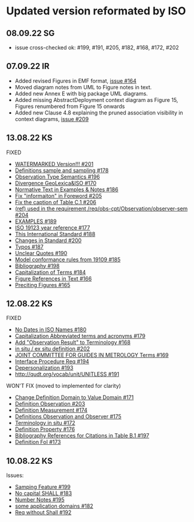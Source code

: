# Updated version reformated by ISO

## 08.09.22 SG
- issue cross-checked ok: #199, #191, #205, #182, #168, #172, #202

## 07.09.22 IR
- Added revised Figures in EMF format, [issue #164](https://github.com/opengeospatial/om-swg/issues/164) 
- Moved diagram notes from UML to Figure notes in text.
- Added new Annex E with big package UML diagrams.
- Added missing AbstractDeployment context diagram as Figure 15, Figures renumbered from Figure 15 onwards
- Added new Clause 4.8 explaining the pruned association visibility in context diagrams, [issue #209](https://github.com/opengeospatial/om-swg/issues/209)

## 13.08.22 KS
FIXED
- [WATERMARKED Version!!! #201](https://github.com/opengeospatial/om-swg/issues/201)
- [Definitions sample and sampling #178](https://github.com/opengeospatial/om-swg/issues/178)
- [Observation Type Semantics #196](https://github.com/opengeospatial/om-swg/issues/196)
- [Divergence GeoLexica&ISO #170](https://github.com/opengeospatial/om-swg/issues/170) 
- [Normative Text in Examples & Notes #186](https://github.com/opengeospatial/om-swg/issues/186) 
- [Fix "informaiton" in Foreword #205](https://github.com/opengeospatial/om-swg/issues/205) 
- [Fix the caption of Table C.1 #206](https://github.com/opengeospatial/om-swg/issues/206) 
- [(ref) used in the requirement /req/obs-cpt/Observation/observer-sem #204](https://github.com/opengeospatial/om-swg/issues/204) 
- [EXAMPLES #189](https://github.com/opengeospatial/om-swg/issues/189) 
- [ISO 19123 year reference #177](https://github.com/opengeospatial/om-swg/issues/177)
- [This International Standard #188](https://github.com/opengeospatial/om-swg/issues/188) 
- [Changes in Standard #200](https://github.com/opengeospatial/om-swg/issues/200) 
- [Typos #187](https://github.com/opengeospatial/om-swg/issues/187)
- [Unclear Quotes #190](https://github.com/opengeospatial/om-swg/issues/190)
- [Model conformance rules from 19109 #185](https://github.com/opengeospatial/om-swg/issues/185)
- [Bibliography #198](https://github.com/opengeospatial/om-swg/issues/198) 
- [Capitalization of Terms #184](https://github.com/opengeospatial/om-swg/issues/184) 
- [Figure References in Text #166](https://github.com/opengeospatial/om-swg/issues/166) 
- [Preciting Figures #165](https://github.com/opengeospatial/om-swg/issues/165) 

## 12.08.22 KS
FIXED
- [No Dates in ISO Names #180](https://github.com/opengeospatial/om-swg/issues/180)
- [Capitalization Abbreviated terms and acronyms #179](https://github.com/opengeospatial/om-swg/issues/179)
- [Add "Observation Result" to Terminology #168](https://github.com/opengeospatial/om-swg/issues/168)
- [in situ / ex situ definition #202](https://github.com/opengeospatial/om-swg/issues/202)
- [JOINT COMMITTEE FOR GUIDES IN METROLOGY Terms #169](https://github.com/opengeospatial/om-swg/issues/169)
- [Interface Procedure Req #194](https://github.com/opengeospatial/om-swg/issues/194)
- [Depersonalization #193](https://github.com/opengeospatial/om-swg/issues/193)
- [http://qudt.org/vocab/unit/UNITLESS #191](https://github.com/opengeospatial/om-swg/issues/191)

WON'T FIX (moved to implemented for clarity)
- [Change Definition Domain to Value Domain #171](https://github.com/opengeospatial/om-swg/issues/171) 
- [Definition Observation #203](https://github.com/opengeospatial/om-swg/issues/203)
- [Definition Measurement #174](https://github.com/opengeospatial/om-swg/issues/174)
- [Definitions Observation and Observer #175](https://github.com/opengeospatial/om-swg/issues/175) 
- [Terminology in situ #172](https://github.com/opengeospatial/om-swg/issues/172) 
- [Definition Property #176](https://github.com/opengeospatial/om-swg/issues/176)
- [Bibliography References for Citations in Table B.1 #197](https://github.com/opengeospatial/om-swg/issues/197) 
- [Definition FoI #173](https://github.com/opengeospatial/om-swg/issues/173) 

## 10.08.22 KS
Issues:
- [Samping Feature #199](https://github.com/opengeospatial/om-swg/issues/199)
- [No capital SHALL #183](https://github.com/opengeospatial/om-swg/issues/183) 
- [Number Notes #195](https://github.com/opengeospatial/om-swg/issues/195) 
- [some application domains #182](https://github.com/opengeospatial/om-swg/issues/182) 
- [Req without Shall #192](https://github.com/opengeospatial/om-swg/issues/192)
